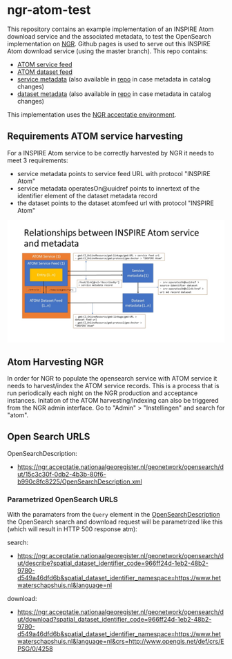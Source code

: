 # ngr-atom-test

This repository contains an example implementation of an INSPIRE Atom download service and the associated metadata, to test the OpenSearch implementation on [NGR](https://ngr.acceptatie.nationaalgeoregister.nl/geonetwork). Github pages is used to serve out this INSPIRE Atom download service (using the master branch). This repo contains:

- [ATOM service feed](https://pdok.github.io/ngr-atom-test/index.xml)
- [ATOM dataset feed](https://pdok.github.io/ngr-atom-test/hydrografie.xml)
- [service metadata](https://ngr.acceptatie.nationaalgeoregister.nl/geonetwork/srv/dut/csw?service=CSW&version=2.0.2&request=GetRecordById&outputschema=http://www.isotc211.org/2005/gmd&elementsetname=full&id=628a60c8-76a4-483f-ad2b-2e6d32f53cd2) (also available in [repo](metadata/628a60c8-76a4-483f-ad2b-2e6d32f53cd2.xml) in case metadata in catalog changes)
- [dataset metadata](https://ngr.acceptatie.nationaalgeoregister.nl/geonetwork/srv/dut/csw?service=CSW&version=2.0.2&request=GetRecordById&outputschema=http://www.isotc211.org/2005/gmd&elementsetname=full&id=628a60c8-76a4-483f-ad2b-2e6d32f53cd2) (also available in [repo](metadata/628a60c8-76a4-483f-ad2b-2e6d32f53cd2.xml) in case metadata in catalog changes)

This implementation uses the [NGR acceptatie environment](https://ngr.acceptatie.nationaalgeoregister.nl/geonetwork).

## Requirements ATOM service harvesting 

For a INSPIRE Atom service to be correctly harvested by NGR it needs to meet 3 requirements:

- service metadata points to service feed URL with protocol "INSPIRE Atom"
- service metadata operatesOn@uuidref points to innertext of the identifier element of the dataset metadata record
- the dataset points to the dataset atomfeed url with protocol "INSPIRE Atom"

![relationships between ATOM service and metadata](images/relationships.JPG)


## Atom Harvesting NGR

In order for NGR to populate the opensearch service with ATOM service it needs to harvest/index the ATOM service records. This is a process that is run periodically each night on the NGR production and acceptance instances. Initation of the ATOM harvesting/indexing can also be triggered from the NGR admin interface. Go to "Admin" > "Instellingen" and search for "atom".

## Open Search URLS

OpenSearchDescription:
- https://ngr.acceptatie.nationaalgeoregister.nl/geonetwork/opensearch/dut/15c3c30f-0db2-4b3b-80f6-b990c8fc8225/OpenSearchDescription.xml

### Parametrized OpenSearch URLS

With the paramaters from the `Query` element in the [OpenSearchDescription](https://ngr-2020-acc.geocat.live/geonetwork/opensearch/dut/15c3c30f-0db2-4b3b-80f6-b990c8fc8225/OpenSearchDescription.xml) the OpenSearch search and download request will be parametrized like this (which will result in HTTP 500 response atm):

search: 
- https://ngr.acceptatie.nationaalgeoregister.nl/geonetwork/opensearch/dut/describe?spatial_dataset_identifier_code=966ff24d-1eb2-48b2-9780-d549a46dfd6b&spatial_dataset_identifier_namespace=https://www.hetwaterschapshuis.nl&language=nl

download:
- https://ngr.acceptatie.nationaalgeoregister.nl/geonetwork/opensearch/dut/download?spatial_dataset_identifier_code=966ff24d-1eb2-48b2-9780-d549a46dfd6b&spatial_dataset_identifier_namespace=https://www.hetwaterschapshuis.nl&language=nl&crs=http://www.opengis.net/def/crs/EPSG/0/4258
